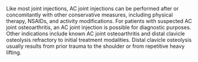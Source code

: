 Like most joint injections, AC joint injections can be performed after or concomitantly with other conservative measures, including physical therapy, NSAIDs, and activity modifications. For patients with suspected AC joint osteoarthritis, an AC joint injection is possible for diagnostic purposes. Other indications include known AC joint osteoarthritis and distal clavicle osteolysis refractory to initial treatment modalities. Distal clavicle osteolysis usually results from prior trauma to the shoulder or from repetitive heavy lifting.
